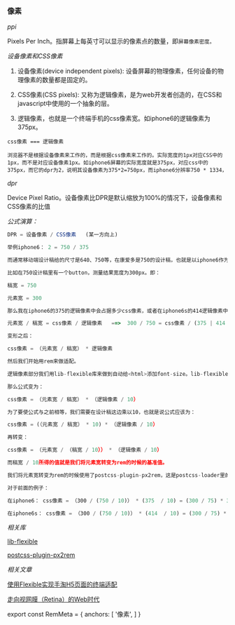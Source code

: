 ### 像素

_ppi_

Pixels Per Inch。指屏幕上每英寸可以显示的像素点的数量，即`屏幕像素密度。`

_设备像素和CSS像素_

1. 设备像素(device independent pixels): 设备屏幕的物理像素，任何设备的物理像素的数量都是固定的。

2. CSS像素(CSS pixels): 又称为逻辑像素，是为web开发者创造的，在CSS和javascript中使用的一个抽象的层。

3. 逻辑像素，也就是一个终端手机的css像素宽。如iphone6的逻辑像素为375px。

`css像素 === 逻辑像素`

`浏览器不是根据设备像素来工作的，而是根据css像素来工作的。实际宽度的1px对应CSS中的1px，而不是对应设备像素1px。如iphone6屏幕的实际宽度就是375px，对应css中的375px，而它的dpr为2，说明其设备像素为375*2=750px，而iphone6分辨率750 * 1334，`

_dpr_

Device Pixel Ratio。设备像素比DPR是默认缩放为100%的情况下，设备像素和CSS像素的比值

_公式演算：_

```js
DPR = 设备像素 / CSS像素   (某一方向上)

举例iphone6： 2 = 750 / 375

而通常移动端设计稿给的尺寸是640、750等，在康爱多是750的设计稿，也就是以iphone6作为标准进行开发，然后通过rem自动适配其它尺寸。

比如在750设计稿里有一个button，测量结果宽度为300px。即：

稿宽 = 750

元素宽 = 300

那么我在iphone6的375的逻辑像素中会占据多少css像素，或者在iphone6s的414逻辑像素中会占多少css像素？根据这个问题可以得出一个公式：

元素宽 / 稿宽 = css像素 / 逻辑像素   ==>  300 / 750 = css像素 / (375 | 414 | 其它逻辑像素)

变形之后： 

css像素 = （元素宽 / 稿宽） * 逻辑像素

然后我们开始用rem来做适配。

逻辑像素部分我们用lib-flexible库来做到自动给<html>添加font-size。lib-flexible库内部的代码是默认将逻辑像素分为10rem的，也就是说对375逻辑像素的屏幕，会设置font-size: 37.5px，即1rem = 37.5px。

那么公式变为： 

css像素 = （元素宽 / 稿宽） * （逻辑像素 / 10） 

为了要使公式与之前相等，我们需要在设计稿这边乘以10，也就是说公式应该为：

css像素 = (（元素宽 / 稿宽） * 10) * （逻辑像素 / 10） 

再转变： 

css像素 = （元素宽 / （稿宽 / 10）） * （逻辑像素 / 10）

而稿宽 / 10所得的值就是我们将元素宽转变为rem的时候的基准值。

我们将元素宽转变为rem的时候使用了postcss-plugin-px2rem，这是postcss-loader里的一个插件，可以将我们在css写的css通过loader转换成rem，这样我们就可以用设计稿的测量到的元素尺寸（元素宽：300）来直接进行开发。

对于前面的例子：

在iphone6： css像素 = （300 / (750 / 10)） * (375  / 10) = (300 / 75) * 37.5 = 150px

在iphone6s： css像素 = （300 / (750 / 10)） * (414  / 10) = (300 / 75) * 41.4 = 165.5px

```

_相关库_

[lib-flexible](https://github.com/amfe/lib-flexible)

[postcss-plugin-px2rem](https://github.com/ant-tool/postcss-plugin-px2rem)

_相关文章_

[使用Flexible实现手淘H5页面的终端适配](https://github.com/amfe/article/issues/17)

[走向视网膜（Retina）的Web时代](http://www.w3cplus.com/css/towards-retina-web.html)






















export const RemMeta = {
  anchors: [
    '像素',
  ]
}







